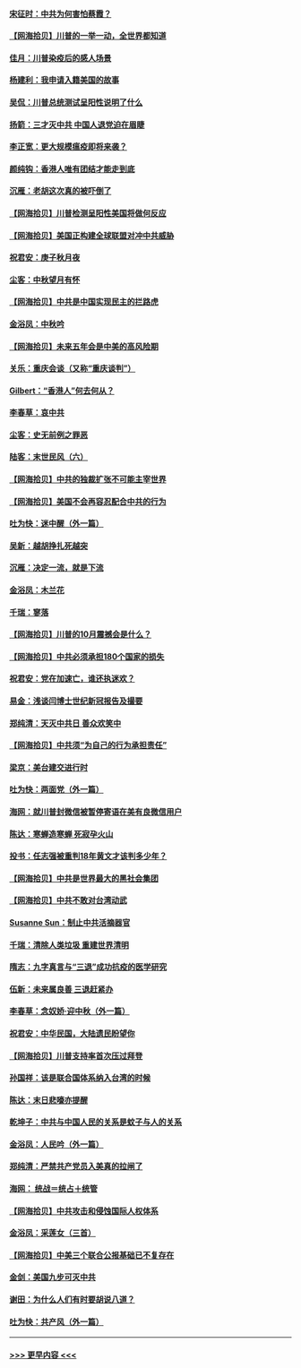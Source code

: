 #### [宋征时：中共为何害怕蔡霞？](../pages/nsc993/n12459097.md?t=10071951) 
#### [【网海拾贝】川普的一举一动，全世界都知道](../pages/nsc993/n12458825.md?t=10071951) 
#### [佳月：川普染疫后的感人场景](../pages/nsc993/n12456994.md?t=10071951) 
#### [杨建利：我申请入籍美国的故事](../pages/nsc993/n12455635.md?t=10071951) 
#### [吴侃：川普总统测试呈阳性说明了什么](../pages/nsc993/n12451869.md?t=10071951) 
#### [扬箭：三才灭中共 中国人退党迫在眉睫](../pages/nsc993/n12451842.md?t=10071951) 
#### [李正宽：更大规模瘟疫即将来袭？](../pages/nsc993/n12451455.md?t=10071951) 
#### [颜纯钩：香港人唯有团结才能走到底](../pages/nsc993/n12450870.md?t=10071951) 
#### [沉雁：老胡这次真的被吓倒了](../pages/nsc993/n12449796.md?t=10071951) 
#### [【网海拾贝】川普检测呈阳性美国将做何反应](../pages/nsc993/n12449042.md?t=10071951) 
#### [【网海拾贝】美国正构建全球联盟对冲中共威胁](../pages/nsc993/n12446580.md?t=10071951) 
#### [祝君安：庚子秋月夜](../pages/nsc993/n12445870.md?t=10071951) 
#### [尘客：中秋望月有怀](../pages/nsc993/n12444632.md?t=10071951) 
#### [【网海拾贝】中共是中国实现民主的拦路虎](../pages/nsc993/n12443573.md?t=10071951) 
#### [金浴凤：中秋吟](../pages/nsc993/n12441773.md?t=10071951) 
#### [【网海拾贝】未来五年会是中美的高风险期](../pages/nsc993/n12440760.md?t=10071951) 
#### [关乐：重庆会谈（又称“重庆谈判”）](../pages/nsc993/n12437525.md?t=10071951) 
#### [Gilbert：“香港人”何去何从？](../pages/nsc993/n12435894.md?t=10071951) 
#### [李春草：哀中共](../pages/nsc993/n12435874.md?t=10071951) 
#### [尘客：史无前例之罪恶](../pages/nsc993/n12435762.md?t=10071951) 
#### [陆客：末世民风（六）](../pages/nsc993/n12435354.md?t=10071951) 
#### [【网海拾贝】中共的独裁扩张不可能主宰世界](../pages/nsc993/n12435151.md?t=10071951) 
#### [【网海拾贝】美国不会再容忍配合中共的行为](../pages/nsc993/n12433808.md?t=10071951) 
#### [吐为快：迷中醒（外一篇）](../pages/nsc993/n12433585.md?t=10071951) 
#### [吴新：越胡挣扎死越突](../pages/nsc993/n12433562.md?t=10071951) 
#### [沉雁：决定一流，就是下流](../pages/nsc993/n12432128.md?t=10071951) 
#### [金浴凤：木兰花](../pages/nsc993/n12432124.md?t=10071951) 
#### [千瑞：寥落](../pages/nsc993/n12432071.md?t=10071951) 
#### [【网海拾贝】川普的10月震撼会是什么？](../pages/nsc993/n12431624.md?t=10071951) 
#### [【网海拾贝】中共必须承担180个国家的损失](../pages/nsc993/n12428893.md?t=10071951) 
#### [祝君安：党在加速亡，谁还执迷欢？](../pages/nsc993/n12428652.md?t=10071951) 
#### [易金：浅谈闫博士世纪新冠报告及撮要](../pages/nsc993/n12426822.md?t=10071951) 
#### [郑纯清：天灭中共日 善众欢笑中](../pages/nsc993/n12426784.md?t=10071951) 
#### [【网海拾贝】中共须“为自己的行为承担责任”](../pages/nsc993/n12426067.md?t=10071951) 
#### [梁京：美台建交进行时](../pages/nsc993/n12424066.md?t=10071951) 
#### [吐为快：两面党（外一篇）](../pages/nsc993/n12424043.md?t=10071951) 
#### [海网：就川普封微信被暂停寄语在美有良微信用户](../pages/nsc993/n12424021.md?t=10071951) 
#### [陈达：寒蝉造寒蝉 死寂孕火山](../pages/nsc993/n12423958.md?t=10071951) 
#### [投书：任志强被重判18年黄文才该判多少年？](../pages/nsc993/n12423672.md?t=10071951) 
#### [【网海拾贝】中共是世界最大的黑社会集团](../pages/nsc993/n12423543.md?t=10071951) 
#### [【网海拾贝】中共不敢对台湾动武](../pages/nsc993/n12421418.md?t=10071951) 
#### [Susanne Sun：制止中共活摘器官](../pages/nsc993/n12419654.md?t=10071951) 
#### [千瑞：清除人类垃圾 重建世界清明](../pages/nsc993/n12419414.md?t=10071951) 
#### [隋志：九字真言与“三退”成功抗疫的医学研究](../pages/nsc993/n12419248.md?t=10071951) 
#### [伍新：未来属良善 三退赶紧办](../pages/nsc993/n12418496.md?t=10071951) 
#### [李春草：念奴娇·迎中秋（外一篇）](../pages/nsc993/n12418465.md?t=10071951) 
#### [祝君安：中华民国，大陆遗民盼望你](../pages/nsc993/n12418089.md?t=10071951) 
#### [【网海拾贝】川普支持率首次压过拜登](../pages/nsc993/n12418050.md?t=10071951) 
#### [孙国祥：该是联合国体系纳入台湾的时候](../pages/nsc993/n12417369.md?t=10071951) 
#### [陈达：末日悲嚎亦提醒](../pages/nsc993/n12416736.md?t=10071951) 
#### [乾坤子：中共与中国人民的关系是蚊子与人的关系](../pages/nsc993/n12416632.md?t=10071951) 
#### [金浴凤：人民吟（外一篇）](../pages/nsc993/n12416567.md?t=10071951) 
#### [郑纯清：严禁共产党员入美真的拉闸了](../pages/nsc993/n12416550.md?t=10071951) 
#### [海网： 统战＝统占＋统管](../pages/nsc993/n12416404.md?t=10071951) 
#### [【网海拾贝】中共攻击和侵蚀国际人权体系](../pages/nsc993/n12416250.md?t=10071951) 
#### [金浴凤：采莲女（三首）](../pages/nsc993/n12415517.md?t=10071951) 
#### [【网海拾贝】中美三个联合公报基础已不复存在](../pages/nsc993/n12415054.md?t=10071951) 
#### [金剑：美国九步可灭中共](../pages/nsc993/n12413183.md?t=10071951) 
#### [谢田：为什么人们有时要胡说八道？](../pages/nsc993/n12411861.md?t=10071951) 
#### [吐为快：共产风（外一篇）](../pages/nsc993/n12411761.md?t=10071951) 

----
#### [ >>> 更早内容 <<< ](../indexes/nsc993-earlier.md)

